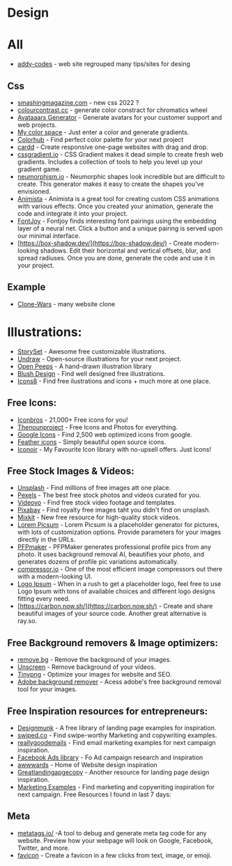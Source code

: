 # Design

# All

- [addy-codes](https://toolkit.addy.codes/) - web site regrouped many tips/sites for desing

## Css

- [smashingmagazine.com](https://www.smashingmagazine.com/2022/03/new-css-features-2022/) - new css 2022 ?
- [colourcontrast.cc](https://colourcontrast.cc/) - generate color constract for chromatics wheel
- [Avataaars Generator](https://getavataaars.com/) - Generate avatars for your customer support and web projects.
- [My color space](https://mycolor.space/) - Just enter a color and generate gradients.
- [Colorhub](https://colorhub.vercel.app/) - Find perfect color palette for your next project
- [cardd](https://carrd.co/) - Create responsive one-page websites with drag and drop.
- [cssgradient.io](https://cssgradient.io/gradient-backgrounds/) - CSS Gradient makes it dead simple to create fresh web gradients. Includes a collection of tools to help you level up your gradient game.
- [neumorphism.io](https://neumorphism.io/#e0e0e0) - Neumorphic shapes look incredible but are difficult to create. This generator makes it easy to create the shapes you’ve envisioned.
- [Animista](https://animista.net/) - Animista is a great tool for creating custom CSS animations with various effects. Once you created your animation, generate the code and integrate it into your project.
- [FontJoy](https://fontjoy.com/) - Fontjoy finds interesting font pairings using the embedding layer of a neural net. Click a button and a unique pairing is served upon our minimal interface.
- [https://box-shadow.dev/](https://box-shadow.dev/) - Create modern-looking shadows. Edit their horizontal and vertical offsets, blur, and spread radiuses. Once you are done, generate the code and use it in your project.

## Example

- [Clone-Wars](https://github.com/GorvGoyl/Clone-Wars) - many website clone

# Illustrations:

- [StorySet](https://storyset.com/) - Awesome free customizable illustrations.
- [Undraw](https://undraw.co/) - Open-source illustrations for your next project.
- [Open Peeps](https://blush.design/) - A hand-drawn illustration library
- [Blush Design](https://blush.design/) - Find well designed free illustrations.
- [Icons8](https://iconoir.com/) - Find free ilustrations and icons + much more at one place.

## Free Icons:

- [Iconbros](https://www.iconbros.com/) - 21,000+ Free icons for you!
- [Thenounproject](https://thenounproject.com/) - Free Icons and Photos for everything.
- [Google Icons](https://fonts.google.com/icons?selected=Material+Icons) - Find 2,500 web optimized icons from google.
- [Feather icons](https://feathericons.com/) - Simply beautiful open source icons.
- [Iconoir](https://iconoir.com/) - My Favourite Icon library with no-upsell offers. Just Icons!

## Free Stock Images & Videos:

- [Unsplash](https://unsplash.com/) - Find millions of free images att one place.
- [Pexels](https://www.pexels.com/) - The best free stock photos and videos curated for you.
- [Videovo](https://www.videvo.net/) - Find free stock video footage and templates.
- [Pixabay](https://pixabay.com/) - Find royalty free images taht you didn't find on unsplash.
- [Mixkit](https://mixkit.co/) - New free resource for high-quality stock videos.
- [Lorem Picsum](https://picsum.photos/) - Lorem Picsum is a placeholder generator for pictures, with lots of customization options. Provide parameters for your images directly in the URLs.
- [PFPmaker](https://pfpmaker.com/) - PFPMaker generates professional profile pics from any photo. It uses background removal AI, beautifies your photo, and generates dozens of profile pic variations automatically.
- [compressor.io](https://compressor.io/) - One of the most efficient image compressors out there with a modern-looking UI.
- [Logo Ipsum](https://logoipsum.com/) - When in a rush to get a placeholder logo, feel free to use Logo Ipsum with tons of available choices and different logo designs fitting every need.
- [https://carbon.now.sh/](https://carbon.now.sh/) - Create and share beautiful images of your source code. Another great alternative is ray.so.

## Free Background removers & Image optimizers:

- [remove.bg](https://remove.bg/) - Remove the background of your images.
- [Unscreen](https://www.unscreen.com/) - Remove background of your videos.
- [Tinypng](https://tinypng.com/) - Optimize your images for website and SEO.
- [Adobe background remover](https://www.adobe.com/express/feature/image/remove-background) - Acess adobe's free background removal tool for your images.

## Free Inspiration resources for entrepreneurs:

- [Designmunk](https://designmunk.com/) - A free library of landing page examples for inspiration.
- [swiped.co](https://swiped.co/) - Find swipe-worthy Marketing and copywriting examples.
- [reallygoodemails](https://reallygoodemails.com/) - Find email marketing examples for next campaign inspiration.
- [Facebook Ads library](https://www.facebook.com/ads/library/) - Fo Ad campaign research and inspiration
- [awwwards](https://www.awwwards.com/) - Home of Website design inspiration
- [Greatlandingapgecopy](https://greatlandingpagecopy.com/) - Another resource for landing page design inspiration.
- [Marketing Examples](https://marketingexamples.com/) - Find marketing and copywriting inspiration for next campaign.
  Free Resources I found in last 7 days:

## Meta

- [metatags.io/](https://metatags.io/) -A tool to debug and generate meta tag code for any website. Preview how your webpage will look on Google, Facebook, Twitter, and more.
- [favicon](https://favicon.io/) - Create a favicon in a few clicks from text, image, or emoji.
